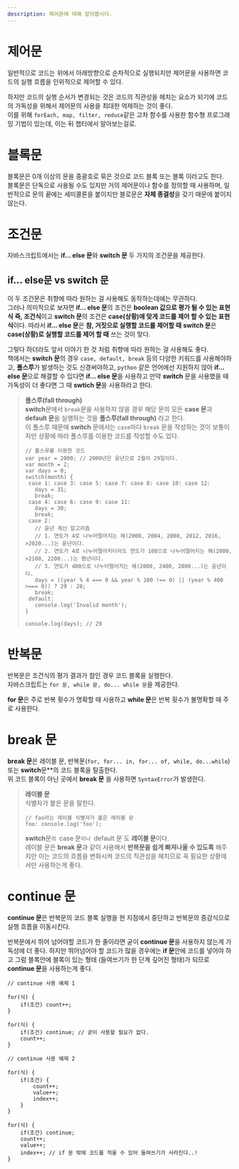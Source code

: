 ```yaml
---
description: 제어문에 대해 알아봅시다.
---
```


# 제어문
일반적으로 코드는 위에서 아래방향으로 순차적으로 실행되지만 제어문을 사용하면 코드의 실행 흐름을 인위적으로 제어할 수 있다. <br>

하지만 코드의 실행 순서가 변경되는 것은 코드의 직관성을 헤치는 요소가 되기에 코드의 가독성을 위해서 제어문의 사용을 최대한 억제하는 것이 좋다. <br>
이를 위해 `forEach, map, filter, reduce`같은 고차 함수를 사용한 함수형 프로그래밍 기법이 있는데, 이는 뒤 챕터에서 알아보는걸로.

# 블록문
블록문은 0개 이상의 문을 중괄호로 묶은 것으로 코드 블록 또는 블록 이라고도 한다. <br>
블록문은 단독으로 사용될 수도 있지만 거의 제어문이나 함수를 정의할 때 사용하며, 일반적으로 문의 끝에는 세미콜론을 붙이지만 블로문은 **자체 종결성**을 갖기 때문에 붙이지 않는다.

# 조건문
자바스크립트에서는 **if... else 문**와 **switch 문** 두 가지의 조건문을 제공한다. <br>

## if... else문 vs switch 문
이 두 조건문은 취향에 따라 원하는 걸 사용해도 동작하는데에는 무관하다. <br>
그러나 의미적으로 보자면 **if... else 문**의 조건은 **boolean 값으로 평가 될 수 있는 표현식 즉, 조건식**이고 **switch 문**의 조건은 **case(상황)애 맞게 코드를 제어 할 수 있는 표현식**이다.
따라서 **if... else 문**은 **참, 거짓으로 실행할 코드를 제어할 때** **switch 문**은 **case(상황)로 실행할 코드를 제어 할 때** 쓰는 것이 맞다. <br>

그렇다 하더라도 앞서 이야기 한 것 처럼 취향에 따라 원하는 걸 사용해도 좋다. <br>
책에서는 **switch 문**의 경우 `case, default, break` 등의 다양한 키워드를 사용해야하고, **폴스루**가 발생하는 것도 신경써야하고, `python` 같은 언어에선 지원하지 않아 **if... else 문**으로 해결할 수 있다면 **if... else 문**을 사용하고 만약 **switch** 문을 사용했을 때 가독성이 더 좋다면 그 때 **swtich 문**을 사용하라고 한다.

> **폴스루(fall through)** <br>
**switch**문에서 `break`문을 사용하지 않을 경우 해당 문의 모든 **case 문**과 **default 문**을 실행하는 것을 **폴스루(fall through)** 라고 한다. <br>
이 폴스루 때문에 **switch** 문에서는 `case`마다 `break` 문을 작성하는 것이 보통이지만 상황에 따라 폴스루를 이용한 코드를 작성할 수도 있다. <br>
>```
>// 폴스루를 이용한 코드
>var year = 2000; // 2000년은 윤년으로 2월이 29일이다.
>var month = 2;
>var days = 0;
>switch(month) {
>  case 1: case 3: case 5: case 7: case 8: case 10: case 12:
>    days = 31;
>    break;
>  case 4: case 6: case 9: case 11:
>    days = 30;
>    break;
>  case 2:
>    // 윤년 계산 알고리즘
>    // 1. 연도가 4로 나누어떨어지는 해(2000, 2004, 2008, 2012, 2016, >2020...)는 윤년이다.
>    // 2. 연도가 4로 나누어떨어지더라도 연도가 100으로 나누어떨어지는 해(2000, >2100, 2200...)는 평년이다.
>    // 3. 연도가 400으로 나누어떨어지는 해(2000, 2400, 2800...)는 윤년이다.
>    days = ((year % 4 === 0 && year % 100 !== 0) || (year % 400 >=== 0)) ? 29 : 28;
>    break;
>  default:
>    console.log('Invalid month');
>}
>
>console.log(days); // 29
>```

# 반복문
반복문은 조건식의 평가 결과가 참인 경우 코드 블록을 실행한다. <br>
자바스크립트는 `for 문, while 문, do... while 문`을 제공한다. <br>

**for 문**은 주로 반복 횟수가 명확할 때 사용하고 **while 문**은 반복 횟수가 불명확할 때 주로 사용한다. <br>

# break 문
**break 문**은 레이블 문, 반복문(`for, for... in, for... of, while, do...while`) 또는 **switch**문**의 코드 블록을 탈출한다. <br>
위 코드 블록이 아닌 곳에서 **break 문**
을 사용하면 `SyntaxError`가 발생한다. <br>

> **레이블 문** <br>
식별자가 붙은 문을 말한다. <br>
>```
> // foo라는 레이블 식별자가 붙은 레이블 문
> foo: console.log('foo');
>```
>**switch**문`의 `case 문`이나 `default 문`도 **레이블 문**이다. <br>
레이블 문은 **break 문**과 같이 사용해서 **반복문을 쉽게 빠져나올 수 있도록** 해주지만 이는 코드의 흐름을 변화시켜 코드의 직관성을 헤치므로 꼭 필요한 상황에서만 사용하는게 좋다. <br>

# continue 문
**continue 문**은 반복문의 코드 블록 실행을 현 지점에서 중단하고 반복문의 증감식으로 실행 흐름을 이동시킨다. <br>

반복문에서 뛰어 넘어야할 코드가 한 줄이라면 굳이 **continue 문**을 사용하지 않는게 가독성에 더 좋다. 하지만 뛰어넘어야 할 코드가 많을 경우에는 **if 문**안에 코드를 넣어야 하고 그럼 블록안에 블록이 있는 형태 (들여쓰기가 한 단계 깊어진 형태)가 되므로 **continue 문**을 사용하는게 좋다.   
```
// continue 사용 예제 1

for(식) {
    if(조건) count++;
}

for(식) {
    if(조건) continue; // 굳이 사용할 필요가 없다.
    count++;
}

// continue 사용 예제 2

for(식) {
    if(조건) {
        count++;
        value++;
        index++;
    }
}

for(식) {
    if(조건) continue;
    count++;
    value++;
    index++; // if 문 밖에 코드를 적을 수 있어 들여쓰기가 사라진다..!
}
```